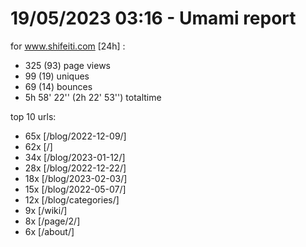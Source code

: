 # 19/05/2023 03:16 - Umami report
for www.shifeiti.com [24h] :

 - 325 (93) page views
 - 99 (19) uniques
 - 69 (14) bounces
 - 5h 58' 22'' (2h 22' 53'') totaltime


top 10 urls:
 - 65x [/blog/2022-12-09/]
 - 62x [/]
 - 34x [/blog/2023-01-12/]
 - 28x [/blog/2022-12-22/]
 - 18x [/blog/2023-02-03/]
 - 15x [/blog/2022-05-07/]
 - 12x [/blog/categories/]
 - 9x [/wiki/]
 - 8x [/page/2/]
 - 6x [/about/]


